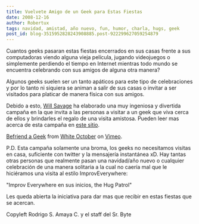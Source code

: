 ```yaml
---
title: Vuelvete Amigo de un Geek para Estas Fiestas
date: 2008-12-16
author: Robertux
tags: navidad, amistad, año nuevo, fun, humor, charla, hugs, geek
post_id: blog-3515952828243908885.post-922299627059254879
---
```


Cuantos geeks pasaran estas fiestas encerrados en sus casas frente a sus computadoras viendo alguna vieja película, jugando videojuegos o simplemente perdiendo el tiempo en Internet mientras todo mundo se encuentra celebrando con sus amigos de alguna otra manera?

Algunos geeks suelen ser un tanto apáticos para este tipo de celebraciones y por lo tanto ni siquiera se animan a salir de sus casas o invitar a ser visitados para platicar de manera física con sus amigos.

Debido a esto, [Will Savage](http://www.willsavage.com/) ha elaborado una muy ingeniosa y divertida campaña en la que invita a las personas a visitar a un geek que viva cerca de ellos y brindarles el regalo de una visita amistosa. Pueden leer mas acerca de esta campaña en [este sitio](http://befriendageek.com/).

[Befriend a Geek](http://vimeo.com/2473786) from [White October](http://vimeo.com/user1019057) on [Vimeo](http://vimeo.com/).

P.D. Esta campaña solamente una broma, los geeks no necesitamos visitas en casa, suficiente con twitter y la mensajería instantánea xD. Hay tantas otras personas que realmente pasan una navidad/año nuevo o cualquier celebración de una manera solitaria a la cual no caería mal que le hiciéramos una visita al estilo ImprovEverywhere:

"Improv Everywhere en sus inicios, the Hug Patrol"

Les queda abierta la iniciativa para dar mas que recibir en estas fiestas que se acercan.

Copyleft Rodrigo S. Amaya C. y el staff del Sr. Byte